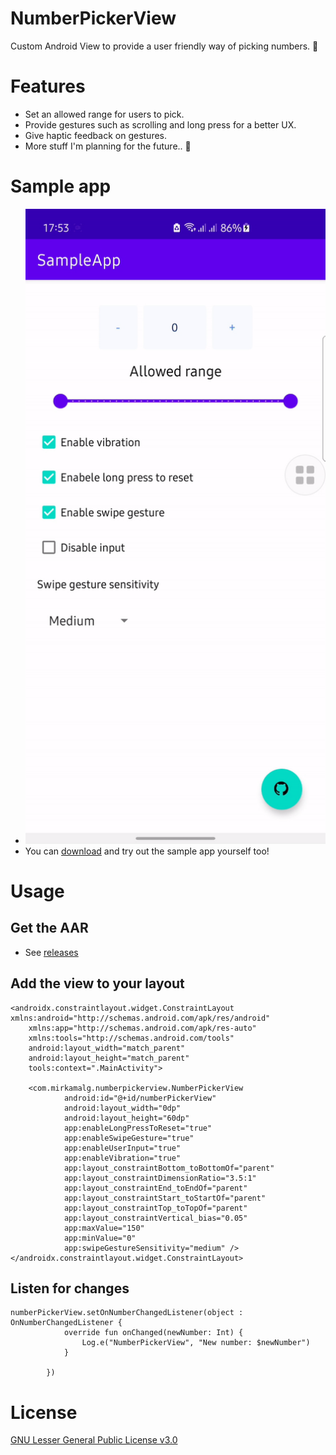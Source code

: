 # NumberPickerView
Custom Android View to provide a user friendly way of picking numbers. 🧪
# Features
* Set an allowed range for users to pick.
* Provide gestures such as scrolling and long press for a better UX. 
* Give haptic feedback on gestures.
* More stuff I'm planning for the future.. 📅
# Sample app
* ![Sample](/screenshots/sample.gif)
* You can [download](https://drive.google.com/file/d/1EQ2XCTMq4DZGADPcKCmGNsieeuVwA0c-/view?usp=sharing) and try out the sample app yourself too!
# Usage
## Get the AAR
* See [releases](https://github.com/Re1r0/NumberPickerView/releases)
## Add the view to your layout
```
<androidx.constraintlayout.widget.ConstraintLayout xmlns:android="http://schemas.android.com/apk/res/android"
    xmlns:app="http://schemas.android.com/apk/res-auto"
    xmlns:tools="http://schemas.android.com/tools"
    android:layout_width="match_parent"
    android:layout_height="match_parent"
    tools:context=".MainActivity">

    <com.mirkamalg.numberpickerview.NumberPickerView
            android:id="@+id/numberPickerView"
            android:layout_width="0dp"
            android:layout_height="60dp"
            app:enableLongPressToReset="true"
            app:enableSwipeGesture="true"
            app:enableUserInput="true"
            app:enableVibration="true"
            app:layout_constraintBottom_toBottomOf="parent"
            app:layout_constraintDimensionRatio="3.5:1"
            app:layout_constraintEnd_toEndOf="parent"
            app:layout_constraintStart_toStartOf="parent"
            app:layout_constraintTop_toTopOf="parent"
            app:layout_constraintVertical_bias="0.05"
            app:maxValue="150"
            app:minValue="0"
            app:swipeGestureSensitivity="medium" />
</androidx.constraintlayout.widget.ConstraintLayout>
```
## Listen for changes
```
numberPickerView.setOnNumberChangedListener(object : OnNumberChangedListener {
            override fun onChanged(newNumber: Int) {
                Log.e("NumberPickerView", "New number: $newNumber")
            }

        })
```
# License
[GNU Lesser General Public License v3.0](https://choosealicense.com/licenses/lgpl-3.0/)
